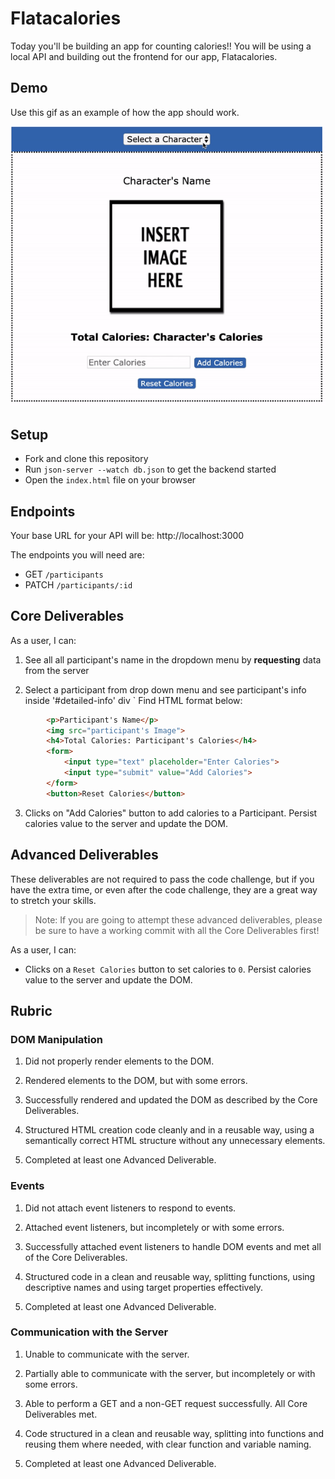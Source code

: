 # Flatacalories
Today you'll be building an app for counting calories!! You will be using a local API and building out the frontend for our app, Flatacalories.

## Demo
Use this gif as an example of how the app should work.

![Demo](demo.gif)

## Setup

- Fork and clone this repository
- Run `json-server --watch db.json` to get the backend started
- Open the `index.html` file on your browser

## Endpoints

Your base URL for your API will be: http://localhost:3000

The endpoints you will need are:

- GET `/participants`
- PATCH `/participants/:id`

## Core Deliverables

As a user, I can:

1. See all all participant's name in the dropdown menu by **requesting** data from the server

2. Select a participant from drop down menu and see participant's info inside '#detailed-info' div ` Find HTML format below:

```html
		<p>Participant's Name</p>
		<img src="participant's Image">
		<h4>Total Calories: Participant's Calories</h4>
		<form>
			<input type="text" placeholder="Enter Calories">
			<input type="submit" value="Add Calories">
		</form>
		<button>Reset Calories</button>
```
3. Clicks on "Add Calories" button to add calories to a Participant. Persist calories value to the server and update the DOM.

## Advanced Deliverables

These deliverables are not required to pass the code challenge, but if you have the extra time, or even after the code challenge, they are a great way to stretch your skills.

> Note: If you are going to attempt these advanced deliverables, please be sure to have a working commit with all the Core Deliverables first!

As a user, I can:
- Clicks on a `Reset Calories` button to set calories to `0`. Persist calories value to the server and update the DOM.

## Rubric

### DOM Manipulation

1. Did not properly render elements to the DOM.

2. Rendered elements to the DOM, but with some errors.

3. Successfully rendered and updated the DOM as described by the Core Deliverables.

4. Structured HTML creation code cleanly and in a reusable way, using a semantically correct HTML structure without any unnecessary elements.

5. Completed at least one Advanced Deliverable.

### Events

1. Did not attach event listeners to respond to events.

2. Attached event listeners, but incompletely or with some errors.

3. Successfully attached event listeners to handle DOM events and met all of the Core Deliverables.

4. Structured code in a clean and reusable way, splitting functions, using descriptive names and using target properties effectively.

5. Completed at least one Advanced Deliverable.

### Communication with the Server

1. Unable to communicate with the server.

2. Partially able to communicate with the server, but incompletely or with some errors.

3. Able to perform a GET and a non-GET request successfully. All Core Deliverables met.

4. Code structured in a clean and reusable way, splitting into functions and reusing them where needed, with clear function and variable naming.

5. Completed at least one Advanced Deliverable.
